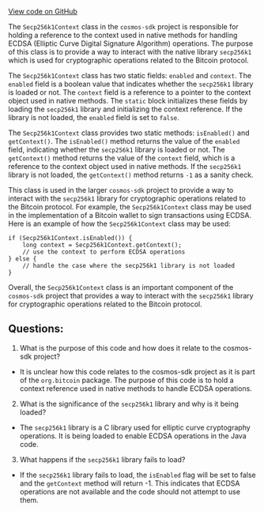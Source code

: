 [View code on GitHub](https://github.com/cosmos/cosmos-sdk.git/crypto/keys/secp256k1/internal/secp256k1/libsecp256k1/src/java/org/bitcoin/Secp256k1Context.java)

The `Secp256k1Context` class in the `cosmos-sdk` project is responsible for holding a reference to the context used in native methods for handling ECDSA (Elliptic Curve Digital Signature Algorithm) operations. The purpose of this class is to provide a way to interact with the native library `secp256k1` which is used for cryptographic operations related to the Bitcoin protocol.

The `Secp256k1Context` class has two static fields: `enabled` and `context`. The `enabled` field is a boolean value that indicates whether the `secp256k1` library is loaded or not. The `context` field is a reference to a pointer to the context object used in native methods. The `static` block initializes these fields by loading the `secp256k1` library and initializing the context reference. If the library is not loaded, the `enabled` field is set to `false`.

The `Secp256k1Context` class provides two static methods: `isEnabled()` and `getContext()`. The `isEnabled()` method returns the value of the `enabled` field, indicating whether the `secp256k1` library is loaded or not. The `getContext()` method returns the value of the `context` field, which is a reference to the context object used in native methods. If the `secp256k1` library is not loaded, the `getContext()` method returns `-1` as a sanity check.

This class is used in the larger `cosmos-sdk` project to provide a way to interact with the `secp256k1` library for cryptographic operations related to the Bitcoin protocol. For example, the `Secp256k1Context` class may be used in the implementation of a Bitcoin wallet to sign transactions using ECDSA. Here is an example of how the `Secp256k1Context` class may be used:

```
if (Secp256k1Context.isEnabled()) {
    long context = Secp256k1Context.getContext();
    // use the context to perform ECDSA operations
} else {
    // handle the case where the secp256k1 library is not loaded
}
```

Overall, the `Secp256k1Context` class is an important component of the `cosmos-sdk` project that provides a way to interact with the `secp256k1` library for cryptographic operations related to the Bitcoin protocol.
## Questions: 
 1. What is the purpose of this code and how does it relate to the cosmos-sdk project?
- It is unclear how this code relates to the cosmos-sdk project as it is part of the `org.bitcoin` package. The purpose of this code is to hold a context reference used in native methods to handle ECDSA operations.

2. What is the significance of the `secp256k1` library and why is it being loaded?
- The `secp256k1` library is a C library used for elliptic curve cryptography operations. It is being loaded to enable ECDSA operations in the Java code.

3. What happens if the `secp256k1` library fails to load?
- If the `secp256k1` library fails to load, the `isEnabled` flag will be set to false and the `getContext` method will return -1. This indicates that ECDSA operations are not available and the code should not attempt to use them.